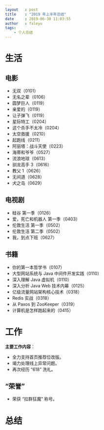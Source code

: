 ```yaml
---
layout   : post
title    : "2019 年上半年总结"
date     : 2019-06-30 11:03:55
author   : fxleyu
tags:
    - 个人总结
---
```

# 生活

## 电影
- 无双（0101）
- 无名之辈（0106）
- 圆梦巨人（0119）
- 亲爱的（0119）
- 让子弹飞（0119）
- 星际特工（0204）
- 这个杀手不太冷（0204）
- 太空救援（0210）
- 起跑线（0211）
- 阿丽塔：战斗天使（0223）
- 海蒂和爷爷（0527）
- 流浪地球（0613）
- 驯龙高手 3（0616）
- 教父 1（0626）
- 无间道（0628）
- 犬之岛（0629）

## 电视剧
- 硅谷 第一季（0126）
- 爱，死亡和机器人 第一季（0403）
- 伦敦生活 第一季（0502）
- 伦敦生活 第二季（0502）
- 我，到点下班（0627）

## 书籍
- 你的第一本哲学书（0107）
- 大型网站系统与 Java 中间件开发实践（0110）
- 深入理解 Java 虚拟机（0110）
- 深入分析 Java Web 技术内幕（0125）
- 亿级流量网站架构核心技术（0318）
- Redis 实战（0318）
- 从 Paxos 到 ZooKeeper（0319）
- 计算机是怎样跑起来的（0415）


# 工作
**主要工作内容**：
- 全力支持首页推荐位改版。
- 竭力处理线上异常问题。
- 再次经历 “618” 洗礼。

## “荣誉”
- 荣获 “拉群狂魔” 称号。

# 总结
